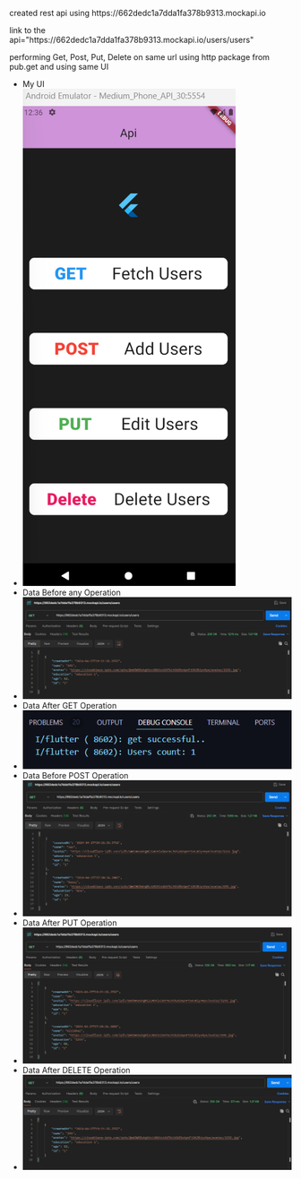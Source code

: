 <p>created rest api using https://662dedc1a7dda1fa378b9313.mockapi.io</p>
<p>link to the api="https://662dedc1a7dda1fa378b9313.mockapi.io/users/users"</p>
<p>performing Get, Post, Put, Delete on same url using http package from pub.get and using same UI</p>
<ul>
<li>
My UI
<li><img src="https://github.com/suraj-khot-19/img/blob/main/curd.png" alt="ui"></li></li>

<li>
Data Before any Operation

<li><img src="https://github.com/suraj-khot-19/img/blob/main/curd1.png" alt="data"></li></li>

<li>
Data After GET Operation

<li><img src="https://github.com/suraj-khot-19/img/blob/main/curd2.png" alt="get"></li></li>

<li>
Data Before POST Operation
<li><img src="https://github.com/suraj-khot-19/img/blob/main/curd3.png" alt="post"></li></li>

<li>
Data After PUT Operation

<li><img src="https://github.com/suraj-khot-19/img/blob/main/curd4.png" alt="put"></li></li>

<li>
Data After DELETE Operation

<li><img src="https://github.com/suraj-khot-19/img/blob/main/curd5.png" alt="del"></li></li>
</ul> 